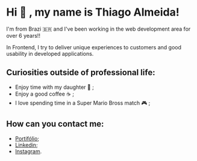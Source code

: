 # Hi :wave: , my name is Thiago Almeida!

I'm from Brazi :brazil: and I've been working in the web development area for over 6 years!!

In Frontend, I try to deliver unique experiences to customers and good usability in developed applications.

## Curiosities outside of professional life:
- Enjoy time with my daughter :girl: ;
- Enjoy a good coffee :coffee: ;
- I love spending time in a Super Mario Bross match :video_game: ;

## How can you contact me:
- [Portifólio](https://thialmeida.com.br);
- [Linkedin](https://www.linkedin.com/in/thiagoalm/);
- [Instagram](https://www.instagram.com/tidias17/).

